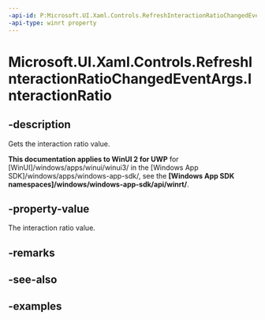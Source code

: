 ```yaml
---
-api-id: P:Microsoft.UI.Xaml.Controls.RefreshInteractionRatioChangedEventArgs.InteractionRatio
-api-type: winrt property
---
```

<!-- Property syntax.
public double InteractionRatio { get; }
-->

# Microsoft.UI.Xaml.Controls.RefreshInteractionRatioChangedEventArgs.InteractionRatio


## -description

Gets the interaction ratio value.


**This documentation applies to WinUI 2 for UWP** for [WinUI]/windows/apps/winui/winui3/ in the [Windows App SDK]/windows/apps/windows-app-sdk/, see the **[Windows App SDK namespaces]/windows/windows-app-sdk/api/winrt/**.

## -property-value

The interaction ratio value.


## -remarks


## -see-also


## -examples


